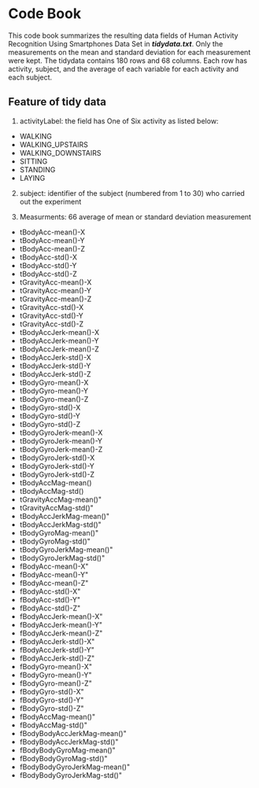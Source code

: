 # Code Book

This code book summarizes the resulting data fields of Human Activity Recognition Using Smartphones Data Set in **_tidydata.txt_**. 
Only the measurements on the mean and standard deviation for each measurement were kept.
The tidydata contains 180 rows and 68 columns. Each row has activity, subject, and the average of each variable for each activity and each subject.

## Feature of tidy data

1. activityLabel: the field has One of Six activity as listed below: 
* WALKING
* WALKING_UPSTAIRS 
* WALKING_DOWNSTAIRS
* SITTING
* STANDING
* LAYING

2. subject: identifier of the subject (numbered from 1 to 30) who carried out the experiment

3. Measurments: 66 average of mean or standard deviation measurement 
* tBodyAcc-mean()-X
* tBodyAcc-mean()-Y
* tBodyAcc-mean()-Z
* tBodyAcc-std()-X
* tBodyAcc-std()-Y
* tBodyAcc-std()-Z
* tGravityAcc-mean()-X
* tGravityAcc-mean()-Y
* tGravityAcc-mean()-Z
* tGravityAcc-std()-X
* tGravityAcc-std()-Y
* tGravityAcc-std()-Z
* tBodyAccJerk-mean()-X
* tBodyAccJerk-mean()-Y
* tBodyAccJerk-mean()-Z
* tBodyAccJerk-std()-X
* tBodyAccJerk-std()-Y
* tBodyAccJerk-std()-Z
* tBodyGyro-mean()-X
* tBodyGyro-mean()-Y
* tBodyGyro-mean()-Z
* tBodyGyro-std()-X
* tBodyGyro-std()-Y
* tBodyGyro-std()-Z
* tBodyGyroJerk-mean()-X
* tBodyGyroJerk-mean()-Y
* tBodyGyroJerk-mean()-Z
* tBodyGyroJerk-std()-X
* tBodyGyroJerk-std()-Y
* tBodyGyroJerk-std()-Z
* tBodyAccMag-mean()
* tBodyAccMag-std()
* tGravityAccMag-mean()"
* tGravityAccMag-std()"
* tBodyAccJerkMag-mean()"
* tBodyAccJerkMag-std()"
* tBodyGyroMag-mean()"
* tBodyGyroMag-std()"
* tBodyGyroJerkMag-mean()"
* tBodyGyroJerkMag-std()"
* fBodyAcc-mean()-X"
* fBodyAcc-mean()-Y"
* fBodyAcc-mean()-Z"
* fBodyAcc-std()-X"
* fBodyAcc-std()-Y"
* fBodyAcc-std()-Z"
* fBodyAccJerk-mean()-X"
* fBodyAccJerk-mean()-Y"
* fBodyAccJerk-mean()-Z"
* fBodyAccJerk-std()-X"
* fBodyAccJerk-std()-Y"
* fBodyAccJerk-std()-Z"
* fBodyGyro-mean()-X"
* fBodyGyro-mean()-Y"
* fBodyGyro-mean()-Z"
* fBodyGyro-std()-X"
* fBodyGyro-std()-Y"
* fBodyGyro-std()-Z"
* fBodyAccMag-mean()"
* fBodyAccMag-std()"
* fBodyBodyAccJerkMag-mean()"
* fBodyBodyAccJerkMag-std()"
* fBodyBodyGyroMag-mean()"
* fBodyBodyGyroMag-std()"
* fBodyBodyGyroJerkMag-mean()"
* fBodyBodyGyroJerkMag-std()"

